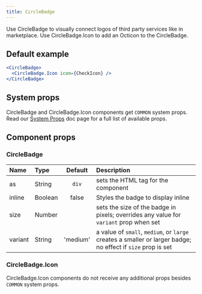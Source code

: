 ```yaml
---
title: CircleBadge
---
```



Use CircleBadge to visually connect logos of third party services like in marketplace. Use CircleBadge.Icon to add an Octicon to the CircleBadge.

## Default example

```jsx live
<CircleBadge>
  <CircleBadge.Icon icon={CheckIcon} />
</CircleBadge>
```

## System props

CircleBadge and CircleBadge.Icon components get `COMMON` system props. Read our [System Props](/system-props) doc page for a full list of available props.

## Component props

### CircleBadge
| Name | Type | Default | Description |
| :- | :- | :-: | :- |
| as | String | `div` | sets the HTML tag for the component |
| inline | Boolean | false | Styles the badge to display inline |
| size | Number | | sets the size of the badge in pixels; overrides any value for `variant` prop when set |
| variant | String | 'medium' | a value of `small`, `medium`, or `large` creates a smaller or larger badge; no effect if `size` prop is set |

### CircleBadge.Icon
CircleBadge.Icon components do not receive any additional props besides `COMMON` system props.
